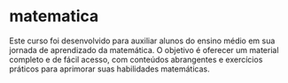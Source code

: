 # matematica



Este curso foi desenvolvido para auxiliar alunos do ensino médio em sua jornada de aprendizado da matemática. O objetivo é oferecer um material completo e de fácil acesso, com conteúdos abrangentes e exercícios práticos para aprimorar suas habilidades matemáticas.

